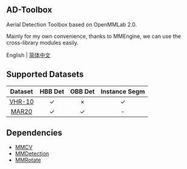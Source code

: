 ## AD-Toolbox

Aerial Detection Toolbox based on OpenMMLab 2.0.

Mainly for my own convenience, thanks to MMEngine, we can use the cross-library modules easily.

English | [简体中文](README_zh-CN.md)

## Supported Datasets

|                        Dataset                        | HBB Det | OBB Det | Instance Segm |
| :---------------------------------------------------: | :-----: | :-----: | :-----------: |
|   [VHR-10](https://gcheng-nwpu.github.io/#Datasets)   |    ✓    |    ×    |       ✓       |
|   [MAR20](https://gcheng-nwpu.github.io/#Datasets)    |    ✓    |    ✓    |       -       |

## Dependencies

- [MMCV](https://github.com/open-mmlab/mmcv)
- [MMDetection](https://github.com/open-mmlab/mmdetection)
- [MMRotate](https://github.com/open-mmlab/mmrotate)
